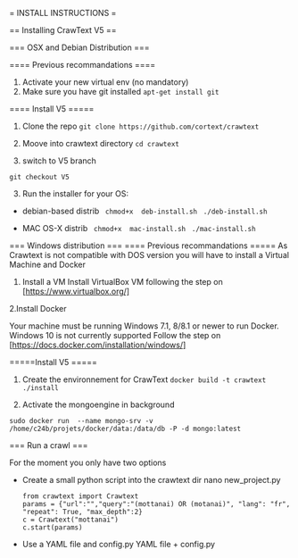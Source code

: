 = INSTALL INSTRUCTIONS =

== Installing CrawText V5 ==

=== OSX and Debian Distribution ===

==== Previous recommandations ====
1. Activate your new virtual env (no mandatory)
2. Make sure you have git installed
``` apt-get install git ```

==== Install V5 =====
1. Clone the repo
``` git clone https://github.com/cortext/crawtext ```

2. Moove into crawtext directory
``` cd crawtext  ```

2. switch to V5 branch

``` git checkout V5 ```

3. Run the installer for your OS:

* debian-based distrib
``` chmod+x  deb-install.sh```
``` ./deb-install.sh```

* MAC OS-X distrib
``` chmod+x  mac-install.sh```
``` ./mac-install.sh```

=== Windows distribution ===
==== Previous recommandations =====
As Crawtext is not compatible with DOS version
you will have to install a Virtual Machine  and Docker

1. Install a VM
Install VirtualBox VM following the step on [https://www.virtualbox.org/]


2.Install Docker

Your machine must be running Windows 7.1, 8/8.1 or newer to run Docker. Windows 10 is not currently supported
Follow the step on [https://docs.docker.com/installation/windows/]

=====Install V5 =====

1. Create the environnement for CrawText
```docker build -t crawtext ./install```

2. Activate the mongoengine in background

```sudo docker run  --name mongo-srv -v /home/c24b/projets/docker/data:/data/db -P -d mongo:latest```


=== Run a crawl ===

For the moment you only have two options
* Create a small python script into the crawtext dir
    nano new_project.py
    ```
    from crawtext import Crawtext
    params = {"url":"","query":"(mottanai) OR (motanai)", "lang": "fr", "repeat": True, "max_depth":2}
    c = Crawtext("mottanai")
    c.start(params)
    ```
* Use a YAML file and config.py
    YAML file + config.py

